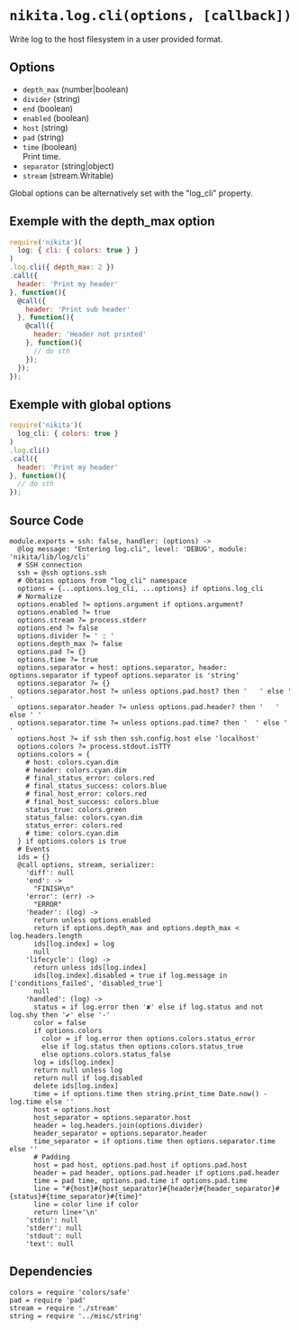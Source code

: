 
# `nikita.log.cli(options, [callback])`

Write log to the host filesystem in a user provided format.

## Options

* `depth_max` (number|boolean)    
* `divider` (string)    
* `end` (boolean)    
* `enabled` (boolean)    
* `host` (string)    
* `pad` (string)    
* `time` (boolean)    
  Print time.   
* `separator` (string|object)    
* `stream` (stream.Writable)  

Global options can be alternatively set with the "log_cli" property.

## Exemple with the depth_max option

```js
require('nikita')(
  log: { cli: { colors: true } }
)
.log.cli({ depth_max: 2 })
.call({
  header: 'Print my header'
}, function(){
  @call({
    header: 'Print sub header'
  }, function(){
    @call({
      header: 'Header not printed'
    }, function(){
      // do sth
    });
  });
});
```

## Exemple with global options

```js
require('nikita')(
  log_cli: { colors: true }
)
.log.cli()
.call({
  header: 'Print my header'
}, function(){
  // do sth
});
```

## Source Code

    module.exports = ssh: false, handler: (options) ->
      @log message: "Entering log.cli", level: 'DEBUG', module: 'nikita/lib/log/cli'
      # SSH connection
      ssh = @ssh options.ssh
      # Obtains options from "log_cli" namespace
      options = {...options.log_cli, ...options} if options.log_cli
      # Normalize
      options.enabled ?= options.argument if options.argument?
      options.enabled ?= true
      options.stream ?= process.stderr
      options.end ?= false
      options.divider ?= ' : '
      options.depth_max ?= false
      options.pad ?= {}
      options.time ?= true
      options.separator = host: options.separator, header: options.separator if typeof options.separator is 'string'
      options.separator ?= {}
      options.separator.host ?= unless options.pad.host? then '   ' else ' '
      options.separator.header ?= unless options.pad.header? then '   ' else ' '
      options.separator.time ?= unless options.pad.time? then '  ' else ' '
      options.host ?= if ssh then ssh.config.host else 'localhost'
      options.colors ?= process.stdout.isTTY
      options.colors = {
        # host: colors.cyan.dim
        # header: colors.cyan.dim
        # final_status_error: colors.red
        # final_status_success: colors.blue
        # final_host_error: colors.red
        # final_host_success: colors.blue
        status_true: colors.green
        status_false: colors.cyan.dim
        status_error: colors.red
        # time: colors.cyan.dim
      } if options.colors is true
      # Events
      ids = {}
      @call options, stream, serializer:
        'diff': null
        'end': ->
          "FINISH\n"
        'error': (err) ->
          "ERROR"
        'header': (log) ->
          return unless options.enabled
          return if options.depth_max and options.depth_max < log.headers.length
          ids[log.index] = log
          null
        'lifecycle': (log) ->
          return unless ids[log.index]
          ids[log.index].disabled = true if log.message in ['conditions_failed', 'disabled_true']
          null
        'handled': (log) ->
          status = if log.error then '✘' else if log.status and not log.shy then '✔' else '-'
          color = false
          if options.colors
            color = if log.error then options.colors.status_error
            else if log.status then options.colors.status_true
            else options.colors.status_false
          log = ids[log.index]
          return null unless log
          return null if log.disabled
          delete ids[log.index]
          time = if options.time then string.print_time Date.now() - log.time else ''
          host = options.host
          host_separator = options.separator.host
          header = log.headers.join(options.divider)
          header_separator = options.separator.header
          time_separator = if options.time then options.separator.time else ''
          # Padding
          host = pad host, options.pad.host if options.pad.host
          header = pad header, options.pad.header if options.pad.header
          time = pad time, options.pad.time if options.pad.time
          line = "#{host}#{host_separator}#{header}#{header_separator}#{status}#{time_separator}#{time}"
          line = color line if color
          return line+'\n'
        'stdin': null
        'stderr': null
        'stdout': null
        'text': null

## Dependencies

    colors = require 'colors/safe'
    pad = require 'pad'
    stream = require './stream'
    string = require '../misc/string'
